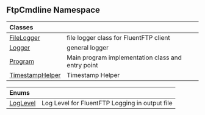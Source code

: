## FtpCmdline Namespace

| Classes | |
| :--- | :--- |
| [FileLogger](FileLogger.md 'FtpCmdline.FileLogger') | file logger class for FluentFTP client |
| [Logger](Logger.md 'FtpCmdline.Logger') | general logger |
| [Program](Program.md 'FtpCmdline.Program') | Main program implementation class and entry point |
| [TimestampHelper](TimestampHelper.md 'FtpCmdline.TimestampHelper') | Timestamp Helper |

| Enums | |
| :--- | :--- |
| [LogLevel](LogLevel.md 'FtpCmdline.LogLevel') | Log Level for FluentFTP Logging in output file |
